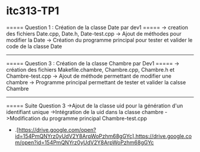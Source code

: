 # itc313-TP1
===== Question 1 : Création de la classe Date par dev1 =====
   -> creation des fichiers Date.cpp, Date.h, Date-test.cpp
   -> Ajout de méthodes pour modifier la Date
   -> Création du programme principal pour tester et valider le code de la classe Date
_____________________________________________________________________________________________

===== Question 3 : Création de la classe Chambre par Dev1 =====
   -> création des fichiers Makefile.chambre, Chambre.cpp, Chambre.h et Chambre-test.cpp
   -> Ajout de méthode permettant de modifier une chambre
   -> Programme principal permettant de tester et valider la calsse Chambre
_____________________________________________________________________________________________
===== Suite Question 3
   ->Ajout de la classe uid pour la génération d'un identifiant unique
   ->Intégration de la uid dans la classe chambre
   ->Modification du programme principal Chambre-test.cpp
   *  .[https://drive.google.com/open?id=154PmQNYrz0yUdV2Y8ArpWoPzhm68gGYc].https://drive.google.com/open?id=154PmQNYrz0yUdV2Y8ArpWoPzhm68gGYc
